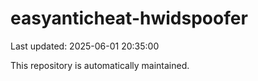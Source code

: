 # easyanticheat-hwidspoofer

Last updated: 2025-06-01 20:35:00

This repository is automatically maintained.
